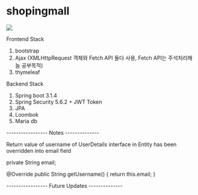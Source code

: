 # shopingmall


<img width="{80%}" src="https://github.com/Imadeveloperrr/shopingmall/assets/99321607/54ffe5db-39d5-40a2-9d30-3b4bd6cd5de1"/>


Frontend Stack

1. bootstrap
2. Ajax (XMLHttpRequest 객체와 Fetch API 둘다 사용, Fetch API는 주석처리해놈 공부목적)
3. thymeleaf

Backend Stack
1. Spring boot 3.1.4
2. Spring Security 5.6.2 + JWT Token
3. JPA
4. Loombok
5. Maria db

----------------- Notes  -------------- 

Return value of username of UserDetails interface in Entity has been overridden into email field

private String email;

@Override
    public String getUsername() {
        return this.email;
    }

----------------- Future Updates -------------- 
